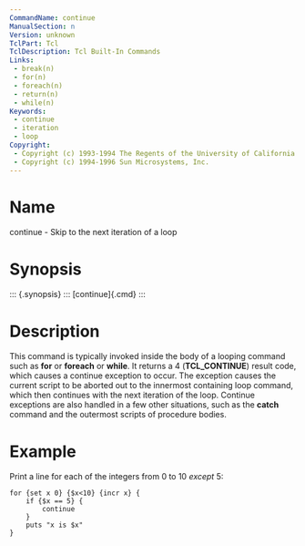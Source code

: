 ```yaml
---
CommandName: continue
ManualSection: n
Version: unknown
TclPart: Tcl
TclDescription: Tcl Built-In Commands
Links:
 - break(n)
 - for(n)
 - foreach(n)
 - return(n)
 - while(n)
Keywords:
 - continue
 - iteration
 - loop
Copyright:
 - Copyright (c) 1993-1994 The Regents of the University of California.
 - Copyright (c) 1994-1996 Sun Microsystems, Inc.
---
```


# Name

continue - Skip to the next iteration of a loop

# Synopsis

::: {.synopsis} :::
[continue]{.cmd}
:::

# Description

This command is typically invoked inside the body of a looping command such as **for** or **foreach** or **while**. It returns a 4 (**TCL_CONTINUE**) result code, which causes a continue exception to occur. The exception causes the current script to be aborted out to the innermost containing loop command, which then continues with the next iteration of the loop. Continue exceptions are also handled in a few other situations, such as the **catch** command and the outermost scripts of procedure bodies.

# Example

Print a line for each of the integers from 0 to 10 *except* 5:

```
for {set x 0} {$x<10} {incr x} {
    if {$x == 5} {
        continue
    }
    puts "x is $x"
}
```

